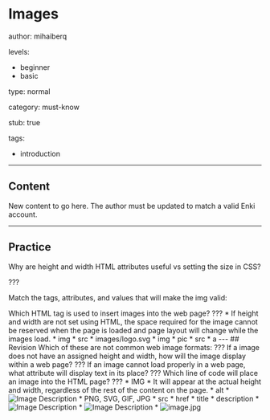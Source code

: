 # Images
author: mihaiberq

levels:
  - beginner
  - basic

type: normal

category: must-know

stub: true

tags:
  - introduction

---
## Content


New content to go here. The author must be updated to match a valid Enki account.

---
## Practice

Why are height and width HTML attributes useful vs setting the size in CSS?

???

Match the tags, attributes, and values that will make the img valid:
  <??? ???=”???”>


Which HTML tag is used to insert images into the web page?

???

* If height and width are not set using HTML, the space required for the image cannot be reserved when the page is loaded and page layout will change while the images load.
* img
* src
* images/logo.svg
* img
* pic
* src
* a


---
## Revision

Which of these are not common web image formats:

???

If a image does not have an assigned height and width, how will the image display within a web page?

???

If an image cannot load properly in a web page, what attribute will display text in its place?

???

Which line of code will place an image into the HTML page?

???
* IMG
* It will appear at the actual height and width, regardless of the rest of the content on the page.
* alt
* <img src="image.jpg" alt="Image Description">
* PNG, SVG, GIF, JPG
* src
* href
* title
* description
* <image src="image.jpg" alt="Image Description">
* <img href="image.jpg" alt="Image Description">
* <img alt="image.jpg" src="Image Description">
